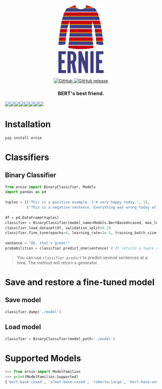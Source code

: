 
<p align="center">
    <br>
    <img src="misc/logo.svg" alt="Bernie Logo" width="150"/>
    <br>
<p>

<p align="center">
    <a href="https://github.com/brunneis/ernie/blob/master/LICENSE">
        <img alt="GitHub" src="https://img.shields.io/github/license/brunneis/ernie.svg?style=flat-square&color=blue">
    </a>
    <a href="https://github.com/brunneis/ernie/releases">
        <img alt="GitHub release" src="https://img.shields.io/github/release/brunneis/ernie.svg?style=flat-square">
    </a>
</p>

<h3 align="center">
<b>BERT's best friend.</b>
</h3>

[![](https://sourcerer.io/fame/brunneis/brunneis/ernie/images/0)](https://sourcerer.io/fame/brunneis/brunneis/ernie/links/0)[![](https://sourcerer.io/fame/brunneis/brunneis/ernie/images/1)](https://sourcerer.io/fame/brunneis/brunneis/ernie/links/1)[![](https://sourcerer.io/fame/brunneis/brunneis/ernie/images/2)](https://sourcerer.io/fame/brunneis/brunneis/ernie/links/2)[![](https://sourcerer.io/fame/brunneis/brunneis/ernie/images/3)](https://sourcerer.io/fame/brunneis/brunneis/ernie/links/3)[![](https://sourcerer.io/fame/brunneis/brunneis/ernie/images/4)](https://sourcerer.io/fame/brunneis/brunneis/ernie/links/4)[![](https://sourcerer.io/fame/brunneis/brunneis/ernie/images/5)](https://sourcerer.io/fame/brunneis/brunneis/ernie/links/5)[![](https://sourcerer.io/fame/brunneis/brunneis/ernie/images/6)](https://sourcerer.io/fame/brunneis/brunneis/ernie/links/6)[![](https://sourcerer.io/fame/brunneis/brunneis/ernie/images/7)](https://sourcerer.io/fame/brunneis/brunneis/ernie/links/7)

# Installation
```bash
pip install ernie
```

# Classifiers
## Binary Classifier
```python
from ernie import BinaryClassifier, Models
import pandas as pd

tuples = [("This is a positive example. I'm very happy today.", 1),
          ("This is a negative sentence. Everything was wrong today at work.", 0)]

df = pd.DataFrame(tuples)
classifier = BinaryClassifier(model_name=Models.BertBaseUncased, max_length=128)
classifier.load_dataset(df, validation_split=0.2)
classifier.fine_tune(epochs=4, learning_rate=2e-5, training_batch_size=32, validation_batch_size=64)

sentence = "Oh, that's great!"
probabilities = classifier.predict_one(sentence) # It returns a tuple with the prediction
```

> You can use `classifier.predict` to predict several sentences at a time. The method will return a generator.

# Save and restore a fine-tuned model
## Save model
```python
classifier.dump('./model')
```

## Load model
```python
classifier = BinaryClassifier(model_path='./model')
```

# Supported Models
```python
>>> from ernie import ModelFamilies
>>> print(ModelFamilies.Supported)
{'bert-base-cased', 'xlnet-base-cased', 'roberta-large', 'bert-base-uncased', 'roberta-base', 'bert-large-cased', 'distilbert-base-uncased', 'distilbert-base-multilingual-cased', 'xlnet-large-cased', 'bert-large-uncased'}
```
